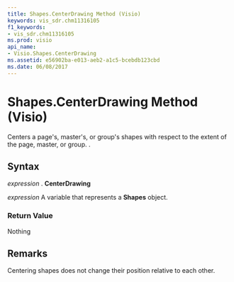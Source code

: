 ```yaml
---
title: Shapes.CenterDrawing Method (Visio)
keywords: vis_sdr.chm11316105
f1_keywords:
- vis_sdr.chm11316105
ms.prod: visio
api_name:
- Visio.Shapes.CenterDrawing
ms.assetid: e56902ba-e013-aeb2-a1c5-bcebdb123cbd
ms.date: 06/08/2017
---
```



# Shapes.CenterDrawing Method (Visio)

Centers a page's, master's, or group's shapes with respect to the extent of the page, master, or group. .


## Syntax

 _expression_ . **CenterDrawing**

 _expression_ A variable that represents a **Shapes** object.


### Return Value

Nothing


## Remarks

Centering shapes does not change their position relative to each other.


